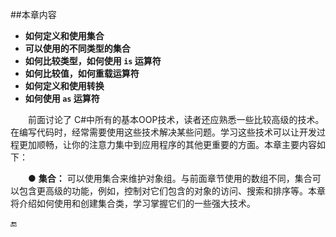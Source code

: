 ##本章内容

* **如何定义和使用集合**
* **可以使用的不同类型的集合**
* **如何比较类型，如何使用 `is` 运算符**
* **如何比较值，如何重载运算符**
* **如何定义和使用转换**
* **如何使用 `as` 运算符**

&emsp;&emsp;前面讨论了 C#中所有的基本OOP技术，读者还应熟悉一些比较高级的技术。在编写代码时，经常需要使用这些技术解决某些问题。学习这些技术可以让开发过程更加顺畅，让你的注意力集中到应用程序的其他更重要的方面。本章主要内容如下：

&emsp;&emsp;● **集合：** 可以使用集合来维护对象组。与前面章节使用的数组不同，集合可以包含更高级的功能，例如，控制对它们包含的对象的访问、搜索和排序等。本章将介绍如何使用和创建集合类，学习掌握它们的一些强大技术。





🔚